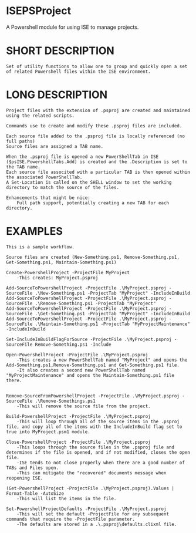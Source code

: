 # ISEPSProject
A Powershell module for using ISE to manage projects.

# SHORT DESCRIPTION
    Set of utility functions to allow one to group and quickly open a set of related Powershell files within the ISE environment.

# LONG DESCRIPTION
    Project files with the extension of .psproj are created and maintained using the related scripts.

    Commands use to create and modify these .psproj files are included.  

    Each source file added to the .psproj file is locally referenced (no full paths) 
    Source files are assigned a TAB name.

    When the .psproj file is opened a new PowerShellTab in ISE ($psISE.PowershellTabs.Add) is created and the .Description is set to the TAB name.
    Each source file associted with a particular TAB is then opened within the associated PowerShellTab.
    A Set-Location is called on the SHELL window to set the working directory to match the source of the files.

    Enhancements that might be nice:
        Full path support, potentially creating a new TAB for each directory.


# EXAMPLES

    This is a sample workflow.

    Source files are created (New-Something.ps1, Remove-Something.ps1, Get-Something.ps1, Maintain-Something.ps1)

    Create-PowershellProject -ProjectFile MyProject
        -This creates: MyProject.psproj

    Add-SourceToPowershellProject -ProjectFile .\MyProject.psproj -SourceFile .\New-Something.ps1 -ProjectTab "MyProject" -IncludeInBuild
    Add-SourceToPowershellProject -ProjectFile .\MyProject.psproj -SourceFile .\Remove-Something.ps1 -ProjectTab "MyProject" 
    Add-SourceToPowershellProject -ProjectFile .\MyProject.psproj -SourceFile .\Get-Something.ps1 -ProjectTab "MyProject" -IncludeInBuild
    Add-SourceToPowershellProject -ProjectFile .\MyProject.psproj -SourceFile .\Maintain-Something.ps1 -ProjectTab "MyProjectMaintenance" -IncludeInBuild

    Set-IncludeInBuildFlagForSource -ProjectFile .\MyProject.psproj -SourceFile Remove-Something.ps1 -Include

    Open-PowershellProject -ProjectFile .\MyProject.psproj
        -This creates a new PowerShellTab named "MyProject" and opens the Add-Something.ps1,Remove-Something.ps1 and Get-Something.ps1 file.
        -It also creates a second new PowerShellTab named "MyProjectMaintenance" and opens the Maintain-Something.ps1 file there.


    Remove-SourceFromPowershellProject -ProjectFile .\MyProject.psproj -SourceFile .\Remove-Somethings.ps1
        -This will remove the source file from the project.

    Build-PowershellProject -ProjectFile .\MyProject.psproj 
        -This will loop through all of the source items in the .psproj file, and copy all of the items with the IncludeInBuild flag set to true into MyProject.psm1 module.

    Close-PowershellProject -ProjectFile .\MyProject.psproj
        -This loops through the source files in the .psproj file and determines if the file is opened, and if not modified, closes the open file.
        -ISE tends to not close properly when there are a good number of TABs and Files open.
        -This can mitigate the "recovered" documents message when reopening ISE.

    (Get-PowershellProject -ProjectFile .\MyProject.psproj).Values | Format-Table -AutoSize
        -This will list the items in the file.

    Set-PowershellProjectDefaults -ProjectFile .\MyProject.psproj
        -This will set the default -ProjectFile for any subsequent commands that require the -ProjectFile parameter.
        -The defaults are stored in a .\.psproj\defaults.clixml file.
